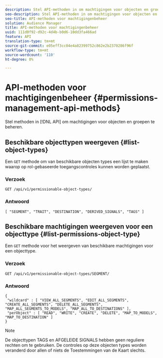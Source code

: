 ```yaml
---
description: Stel API-methoden in om machtigingen voor objecten en groepen te beheren.
seo-description: Stel API-methoden in om machtigingen voor objecten en groepen te beheren.
seo-title: API-methoden voor machtigingenbeheer
solution: Audience Manager
title: API-methoden voor machtigingenbeheer
uuid: 111d0f92-d92c-4d4b-b0d6-10dd3fa466ad
feature: API
translation-type: tm+mt
source-git-commit: e05eff3cc04e4a82399752c862e2b2370286f96f
workflow-type: tm+mt
source-wordcount: '110'
ht-degree: 0%

---
```



# API-methoden voor machtigingenbeheer {#permissions-management-api-methods}

Stel methoden in [!DNL API] om machtigingen voor objecten en groepen te beheren.

<!-- c_rest_api_perm_man.xml -->

## Beschikbare objecttypen weergeven {#list-object-types}

Een `GET` methode om van beschikbare objecten types een lijst te maken waarop op rol-gebaseerde toegangscontroles kunnen worden geplaatst.

<!-- r_rest_api_perm_list.xml -->

### Verzoek

`GET /api/v1/permissionable-object-types/`

### Antwoord

```
[ "SEGMENT", "TRAIT", "DESTINATION", "DERIVED_SIGNALS", "TAGS" ]
```

## Beschikbare machtigingen weergeven voor een objecttype {#list-permissions-object-type}

Een `GET` methode voor het weergeven van beschikbare machtigingen voor een objecttype.

<!-- r_rest_api_perm_list_perms.xml -->

### Verzoek

`GET /api/v1/permissionable-object-types/SEGMENT/`

### Antwoord

```
{ 
 "wildcard" : [ "VIEW_ALL_SEGMENTS", "EDIT_ALL_SEGMENTS", "CREATE_ALL_SEGMENTS", "DELETE_ALL_SEGMENTS", "MAP_ALL_SEGMENTS_TO_MODELS", "MAP_ALL_TO_DESTINATIONS" ], 
 "perObject" : [ "READ", "WRITE", "CREATE", "DELETE", "MAP_TO_MODELS", "MAP_TO_DESTINATION" ]
}
```

>[!NOTE]
>
>De objecttypen TAGS en AFGELEIDE SIGNALS hebben geen reguliere rechten om te gebruiken. De controles op deze objecten types worden veranderd door allen of niets de Toestemmingen van de Kaart slechts.